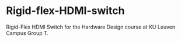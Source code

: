 # Rigid-flex-HDMI-switch
Rigid-Flex HDMI Switch for the Hardware Design course at KU Leuven Campus Group T.
